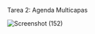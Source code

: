 Tarea 2: Agenda Multicapas

![Screenshot (152)](https://user-images.githubusercontent.com/78834422/155060134-5540c301-742d-43f0-bc5a-4b5868b6dbe0.png)
